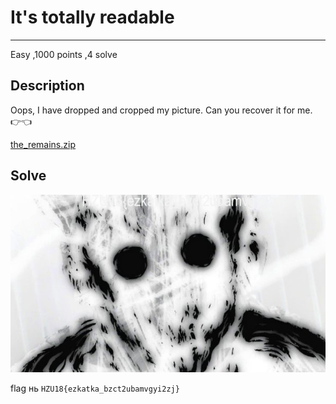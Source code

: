 # It's totally readable
***
Easy 
,1000 points
,4 solve

## Description
Oops, I have dropped and cropped my picture. Can you recover it for me. 👉👈   

<a href="https://github.com/Uz169/HZU18-2023-writeup/blob/main/Round2/Forensic/It's%20totally%20readable/the_remains.zip">the_remains.zip</a>
## Solve

<p align="center">
  <img src="https://github.com/Uz169/HZU18-2023-writeup/blob/main/Round2/Forensic/It's%20totally%20readable/merged.jpg">
</p>

flag нь ```HZU18{ezkatka_bzct2ubamvgyi2zj}```
